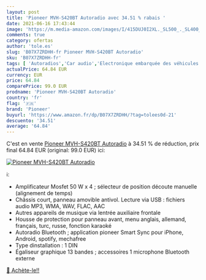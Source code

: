 ```yaml
---
layout: post
title: 'Pioneer MVH-S420BT Autoradio avec 34.51 % rabais '
date: 2021-06-16 17:43:44
image: 'https://m.media-amazon.com/images/I/415DUJ0I2XL._SL500_._SL400_.jpg'
comments: true
category: ofertas
author: 'tole.es'
slug: 'B07X7ZRDHH-fr Pioneer MVH-S420BT Autoradio'
sku: 'B07X7ZRDHH-fr'
tags: [ 'Autoradios','Car audio','Electronique embarquée des véhicules','Electronique pour voiture','High-Tech','pioneer', ]
actualPrice: 64.84 EUR
currency: EUR
price: 64.84
comparePrice: 99.0 EUR
prodname: 'Pioneer MVH-S420BT Autoradio'
country: 'fr'
flag: '🇫🇷'
brand: 'Pioneer'
buyurl: 'https://www.amazon.fr/dp/B07X7ZRDHH/?tag=tolees0d-21'
descuento: '34.51'
average: '64.84'
---
```


C'est en vente [Pioneer MVH-S420BT Autoradio](https://www.amazon.fr/dp/B07X7ZRDHH/?tag=tolees0d-21)  à  34.51 % de réduction, prix final  64.84 EUR (original: 99.0 EUR) ici:

[![Pioneer MVH-S420BT Autoradio](https://m.media-amazon.com/images/I/415DUJ0I2XL._SL500_._SL400_.jpg)](https://www.amazon.fr/dp/B07X7ZRDHH/?tag=tolees0d-21)

ℹ️:

- Amplificateur Mosfet 50 W x 4 ; sélecteur de position découte manuelle (alignement de temps)
- Châssis court, panneau amovible antivol. Lecture via USB : fichiers audio MP3, WMA, WAV, FLAC, AAC
- Autres appareils de musique via lentrée auxiliaire frontale
- Housse de protection pour panneau avant, menu anglais, allemand, français, turc, russe, fonction karaoké
- Autoradio Bluetooth ; application pioneer Smart Sync pour iPhone, Android, spotify, mechafree
- Type dinstallation : 1 DIN
- Égaliseur graphique 13 bandes ; accessoires 1 microphone Bluetooth externe

[🛒 Achète-le!!](https://www.amazon.fr/dp/B07X7ZRDHH/?tag=tolees0d-21)
